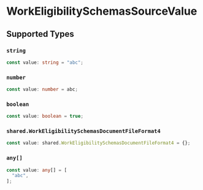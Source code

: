 # WorkEligibilitySchemasSourceValue


## Supported Types

### `string`

```typescript
const value: string = "abc";
```

### `number`

```typescript
const value: number = abc;
```

### `boolean`

```typescript
const value: boolean = true;
```

### `shared.WorkEligibilitySchemasDocumentFileFormat4`

```typescript
const value: shared.WorkEligibilitySchemasDocumentFileFormat4 = {};
```

### `any[]`

```typescript
const value: any[] = [
  "abc",
];
```

